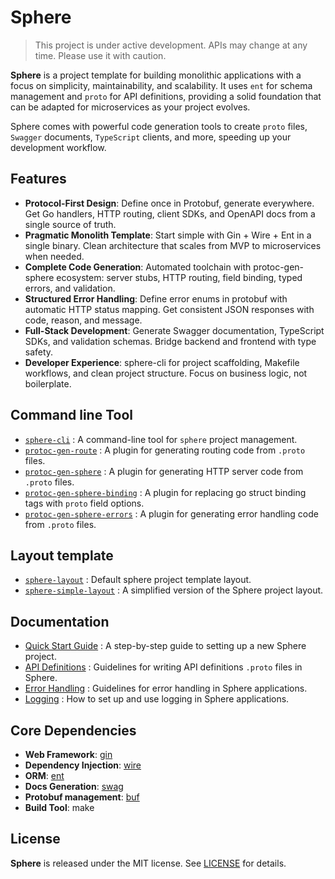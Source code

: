# Sphere

> This project is under active development. APIs may change at any time. Please use it with caution.

**Sphere** is a project template for building monolithic applications with a focus on simplicity, maintainability, and scalability. It uses `ent` for schema management and `proto` for API definitions, providing a solid foundation that can be adapted for microservices as your project evolves.

Sphere comes with powerful code generation tools to create `proto` files, `Swagger` documents, `TypeScript` clients, and
more, speeding up your development workflow.

## Features

- **Protocol-First Design**: Define once in Protobuf, generate everywhere. Get Go handlers, HTTP routing, client SDKs,
  and OpenAPI docs from a single source of truth.
- **Pragmatic Monolith Template**: Start simple with Gin + Wire + Ent in a single binary. Clean architecture that scales
  from MVP to microservices when needed.
- **Complete Code Generation**: Automated toolchain with protoc-gen-sphere ecosystem: server stubs, HTTP routing, field
  binding, typed errors, and validation.
- **Structured Error Handling**: Define error enums in protobuf with automatic HTTP status mapping. Get consistent JSON
  responses with code, reason, and message.
- **Full-Stack Development**: Generate Swagger documentation, TypeScript SDKs, and validation schemas. Bridge backend
  and frontend with type safety.
- **Developer Experience**: sphere-cli for project scaffolding, Makefile workflows, and clean project structure. Focus
  on business logic, not boilerplate.

## Command line Tool

- [`sphere-cli`](https://github.com/go-sphere/sphere-cli) : A command-line tool for `sphere` project management.
- [`protoc-gen-route`](https://github.com/go-sphere/protoc-gen-route) : A plugin for generating routing code from `.proto` files.
- [`protoc-gen-sphere`](https://github.com/go-sphere/protoc-gen-sphere) : A plugin for generating HTTP server code from `.proto` files.
- [`protoc-gen-sphere-binding`](https://github.com/go-sphere/protoc-gen-sphere-binding) : A plugin for replacing go struct binding tags
  with `proto` field options.
- [`protoc-gen-sphere-errors`](https://github.com/go-sphere/protoc-gen-sphere-errors) : A plugin for generating error handling code
  from `.proto` files.

## Layout template

- [`sphere-layout`](https://github.com/go-sphere/sphere-layout) : Default sphere project template layout.
- [`sphere-simple-layout`](https://github.com/go-sphere/sphere-simple-layout) : A simplified version of the Sphere
  project layout.

## Documentation

- [Quick Start Guide](https://go-sphere.github.io/docs/getting-started) : A step-by-step guide to setting up a new Sphere project.
- [API Definitions](https://go-sphere.github.io/docs/guides/api-definitions) : Guidelines for writing API definitions `.proto` files in Sphere.
- [Error Handling](https://go-sphere.github.io/docs/guides/error-handling) : Guidelines for error handling in Sphere applications.
- [Logging](https://go-sphere.github.io/docs/guides/logging) : How to set up and use logging in Sphere applications.

## Core Dependencies

- **Web Framework**: [gin](https://github.com/gin-gonic/gin)
- **Dependency Injection**: [wire](https://github.com/google/wire)
- **ORM**: [ent](https://github.com/ent/ent)
- **Docs Generation**: [swag](https://github.com/swaggo/swag)
- **Protobuf management**: [buf](https://github.com/bufbuild/buf)
- **Build Tool**: make

## License

**Sphere** is released under the MIT license. See [LICENSE](LICENSE) for details.